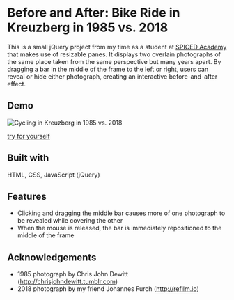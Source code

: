 # Before and After: Bike Ride in Kreuzberg in 1985 vs. 2018

This is a small jQuery project from my time as a student at [SPICED Academy](https://spiced.academy/program/full-stack-web-development/) that makes use of resizable panes. It displays two overlain photographs of the same place taken from the same perspective but many years apart. By dragging a bar in the middle of the frame to the left or right, users can reveal or hide either photograph, creating an interactive before-and-after effect.

## Demo

![Cycling in Kreuzberg in 1985 vs. 2018](./pictures/cycling-in-kreuzberg.gif)

[try for yourself](https://kevandcal.github.io/before-and-after/)

## Built with

HTML, CSS, JavaScript (jQuery)

## Features

-   Clicking and dragging the middle bar causes more of one photograph to be revealed while covering the other
-   When the mouse is released, the bar is immediately repositioned to the middle of the frame

## Acknowledgements

-   1985 photograph by Chris John Dewitt (http://chrisjohndewitt.tumblr.com)
-   2018 photograph by my friend Johannes Furch (http://refilm.io)

